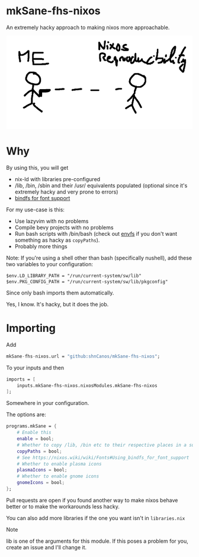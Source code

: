 # mkSane-fhs-nixos
An extremely hacky approach to making nixos more approachable.

![DESTROY THE REPRODUCIBILITY ALONG WITH EVERYTHING NIXOS STANDS FOR](https://github.com/shnCanos/mkSane-fhs-nixos/blob/main/picture.png)

# Why
By using this, you will get
- nix-ld with libraries pre-configured
- /lib, /bin, /sbin and their /usr/<path> equivalents populated (optional since it's extremely hacky and very prone to errors)
- [bindfs for font support](https://nixos.wiki/wiki/Fonts#Using_bindfs_for_font_support)

For my use-case is this:
- Use lazyvim with no problems
- Compile bevy projects with no problems
- Run bash scripts with /bin/bash (check out [envfs](https://github.com/Mic92/envfs) if you don't want something as hacky as `copyPaths`).
- Probably more things

Note:
If you're using a shell other than bash (specifically nushell), add these two variables to your configuration:

```nushell
$env.LD_LIBRARY_PATH = "/run/current-system/sw/lib"
$env.PKG_CONFIG_PATH = "/run/current-system/sw/lib/pkgconfig"
```

Since only bash imports them automatically.

Yes, I know. It's hacky, but it does the job.

# Importing
Add
```nix
mkSane-fhs-nixos.url = "github:shnCanos/mkSane-fhs-nixos";
```
To your inputs and then
```nix
imports = [
	inputs.mkSane-fhs-nixos.nixosModules.mkSane-fhs-nixos
];
```
Somewhere in your configuration.

The options are:
```nix
programs.mkSane = {
	# Enable this
	enable = bool;
	# Whether to copy /lib, /bin etc to their respective places in a super hacky way
	copyPaths = bool;
	# See https://nixos.wiki/wiki/Fonts#Using_bindfs_for_font_support
	# Whether to enable plasma icons
	plasmaIcons = bool;
	# Whether to enable gnome icons
	gnomeIcons = bool;
};
```

Pull requests are open if you found another way to make nixos behave better or to make the workarounds less hacky.

You can also add more libraries if the one you want isn't in `libraries.nix`

> [!NOTE]
> lib is one of the arguments for this module. If this poses a problem for you, create an issue and I'll change it.
